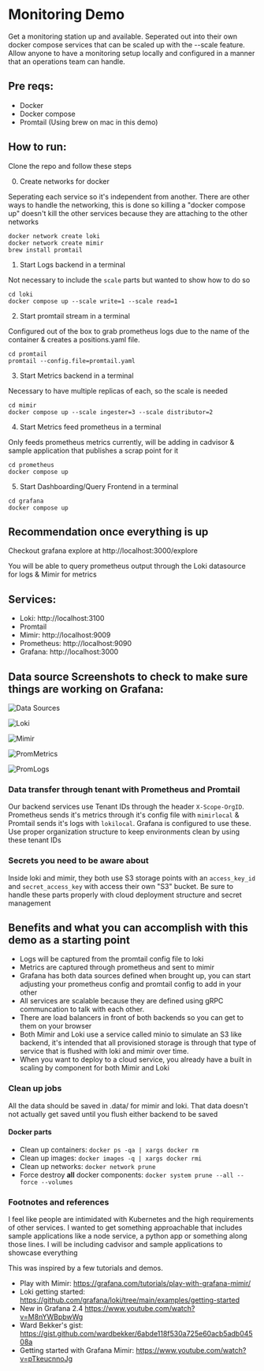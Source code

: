 # Monitoring Demo

Get a monitoring station up and available. Seperated out into their own docker compose services that can be scaled up with the --scale feature. Allow anyone to have a monitoring setup locally and configured in a manner that an operations team can handle.

## Pre reqs:

* Docker
* Docker compose 
* Promtail (Using brew on mac in this demo)

## How to run:

Clone the repo and follow these steps

0. Create networks for docker

Seperating each service so it's independent from another. There are other ways to handle the networking, this is done so killing a "docker compose up" doesn't kill the other services because they are attaching to the other networks 

```
docker network create loki
docker network create mimir
brew install promtail
```

1. Start Logs backend in a terminal

Not necessary to include the `scale` parts but wanted to show how to do so 

```
cd loki 
docker compose up --scale write=1 --scale read=1 
```

2. Start promtail stream in a terminal

Configured out of the box to grab prometheus logs due to the name of the container & creates a positions.yaml file.

```
cd promtail
promtail --config.file=promtail.yaml 
```

3. Start Metrics backend in a terminal

Necessary to have multiple replicas of each, so the scale is needed

```
cd mimir
docker compose up --scale ingester=3 --scale distributor=2 
```

4. Start Metrics feed prometheus in a terminal 

Only feeds prometheus metrics currently, will be adding in cadvisor & sample application that publishes a scrap point for it

```
cd prometheus
docker compose up 
```

5. Start Dashboarding/Query Frontend in a terminal

```
cd grafana
docker compose up
```

## Recommendation once everything is up

Checkout grafana explore at http://localhost:3000/explore

You will be able to query prometheus output through the Loki datasource for logs & Mimir for metrics 

## Services:

* Loki:       http://localhost:3100
* Promtail
* Mimir:      http://localhost:9009
* Prometheus: http://localhost:9090
* Grafana:    http://localhost:3000

## Data source Screenshots to check to make sure things are working on Grafana:

![Data Sources](docs/datasrc.png "Data Sources")

![Loki](docs/lokidatasrc.png "Loki")

![Mimir](docs/mimirdatasrc.png "Mimir")

![PromMetrics](docs/prometheusmetrics.png "Metrics")

![PromLogs](docs/prometheuslogs.png "Logs")

### Data transfer through tenant with Prometheus and Promtail

Our backend services use Tenant IDs through the header `X-Scope-OrgID`. Prometheus sends it's metrics through it's config file with `mimirlocal` & Promtail sends it's logs with `lokilocal`. Grafana is configured to use these. Use proper organization structure to keep environments clean by using these tenant IDs 

### Secrets you need to be aware about

Inside loki and mimir, they both use S3 storage points with an `access_key_id` and `secret_access_key` with access their own "S3" bucket. Be sure to handle these parts properly with cloud deployment structure and secret management

## Benefits and what you can accomplish with this demo as a starting point

* Logs will be captured from the promtail config file to loki
* Metrics are captured through prometheus and sent to mimir
* Grafana has both data sources defined when brought up, you can start adjusting your prometheus config and promtail config to add in your other 
* All services are scalable because they are defined using gRPC communcation to talk with each other.
* There are load balancers in front of both backends so you can get to them on your browser
* Both Mimir and Loki use a service called minio to simulate an S3 like backend, it's intended that all provisioned storage is through that type of service that is flushed with loki and mimir over time. 
* When you want to deploy to a cloud service, you already have a built in scaling by component for both Mimir and Loki 


### Clean up jobs

All the data should be saved in .data/ for mimir and loki. That data doesn't not actually get saved until you flush either backend to be saved

#### Docker parts

* Clean up containers: `docker ps -qa | xargs docker rm`
* Clean up images: `docker images -q | xargs docker rmi`
* Clean up networks: `docker network prune` 
* Force destroy **all** docker components: `docker system prune --all --force --volumes` 

### Footnotes and references

I feel like people are intimidated with Kubernetes and the high requirements of other services. I wanted to get something approachable that includes sample applications like a node service, a python app or something along those lines. I will be including cadvisor and sample applications to showcase everything

This was inspired by a few tutorials and demos. 

* Play with Mimir: https://grafana.com/tutorials/play-with-grafana-mimir/
* Loki getting started: https://github.com/grafana/loki/tree/main/examples/getting-started
* New in Grafana 2.4 https://www.youtube.com/watch?v=M8nYWBpbwWg 
* Ward Bekker's gist: https://gist.github.com/wardbekker/6abde118f530a725e60acb5adb04508a
* Getting started with Grafana Mimir: https://www.youtube.com/watch?v=pTkeucnnoJg  
